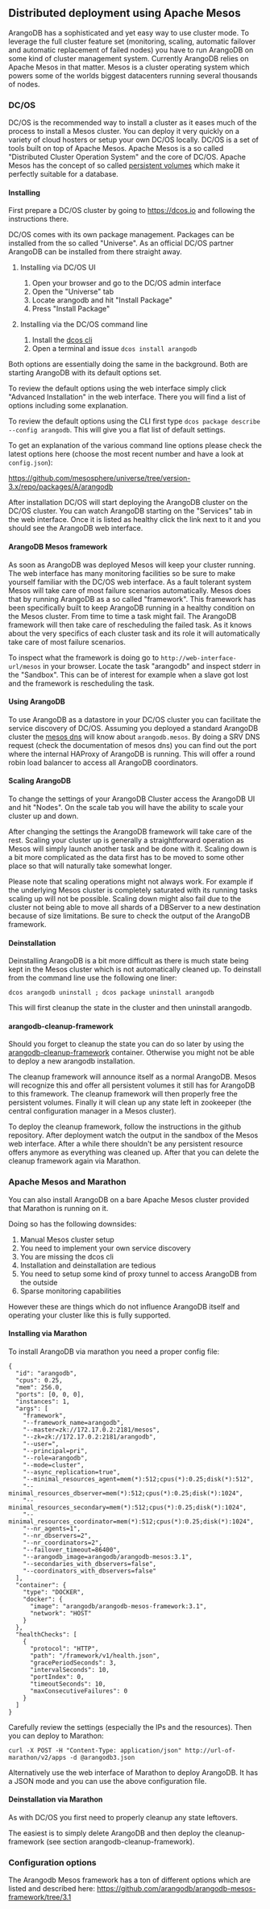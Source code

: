 Distributed deployment using Apache Mesos
-----------------------------------------

ArangoDB has a sophisticated and yet easy way to use cluster mode. To leverage the full cluster feature set (monitoring, scaling, automatic failover and automatic replacement of failed nodes) you have to run ArangoDB on some kind of cluster management system. Currently ArangoDB relies on Apache Mesos in that matter. Mesos is a cluster operating system which powers some of the worlds biggest datacenters running several thousands of nodes.

### DC/OS

DC/OS is the recommended way to install a cluster as it eases much of the process to install a Mesos cluster. You can deploy it very quickly on a variety of cloud hosters or setup your own DC/OS locally. DC/OS is a set of tools built on top of Apache Mesos. Apache Mesos is a so called "Distributed Cluster Operation System" and the core of DC/OS. Apache Mesos has the concept of so called [persistent volumes](http://mesos.apache.org/documentation/latest/persistent-volume/) which make it perfectly suitable for a database.

#### Installing

First prepare a DC/OS cluster by going to https://dcos.io and following 
the instructions there.

DC/OS comes with its own package management. Packages can be installed from the so called "Universe". As an official DC/OS partner ArangoDB can be installed from there straight away.

1. Installing via DC/OS UI

   1. Open your browser and go to the DC/OS admin interface
   2. Open the "Universe" tab
   3. Locate arangodb and hit "Install Package"
   4. Press "Install Package"

2. Installing via the DC/OS command line

   1. Install the [dcos cli](https://docs.mesosphere.com/usage/cli/)
   2. Open a terminal and issue `dcos install arangodb`
        
Both options are essentially doing the same in the background. Both are starting ArangoDB with its default options set.

To review the default options using the web interface simply click "Advanced Installation" in the web interface. There you will find a list of options including some explanation.

To review the default options using the CLI first type `dcos package describe --config arangodb`. This will give you a flat list of default settings.

To get an explanation of the various command line options please check the latest options here (choose the most recent number and have a look at `config.json`):

https://github.com/mesosphere/universe/tree/version-3.x/repo/packages/A/arangodb

After installation DC/OS will start deploying the ArangoDB cluster on the DC/OS cluster. You can watch ArangoDB starting on the "Services" tab in the web interface. Once it is listed as healthy click the link next to it and you should see the ArangoDB web interface.

#### ArangoDB Mesos framework

As soon as ArangoDB was deployed Mesos will keep your cluster running. The web interface has many monitoring facilities so be sure to make yourself familiar with the DC/OS web interface. As a fault tolerant system Mesos will take care of most failure scenarios automatically. Mesos does that by running ArangoDB as a so called "framework". This framework has been specifically built to keep ArangoDB running in a healthy condition on the Mesos cluster. From time to time a task might fail. The ArangoDB framework will then take care of rescheduling the failed task. As it knows about the very specifics of each cluster task and its role it will automatically take care of most failure scenarios.

To inspect what the framework is doing go to `http://web-interface-url/mesos` in your browser. Locate the task "arangodb" and inspect stderr in the "Sandbox". This can be of interest for example when a slave got lost and the framework is rescheduling the task.

#### Using ArangoDB

To use ArangoDB as a datastore in your DC/OS cluster you can facilitate the service discovery of DC/OS. Assuming you deployed a standard ArangoDB cluster the [mesos dns](https://github.com/mesosphere/mesos-dns) will know about `arangodb.mesos`. By doing a SRV DNS request (check the documentation of mesos dns) you can find out the port where the internal HAProxy of ArangoDB is running. This will offer a round robin load balancer to access all ArangoDB coordinators.

#### Scaling ArangoDB

To change the settings of your ArangoDB Cluster access the ArangoDB UI and hit "Nodes". On the scale tab you will have the ability to scale your cluster up and down.

After changing the settings the ArangoDB framework will take care of the rest. Scaling your cluster up is generally a straightforward operation as Mesos will simply launch another task and be done with it. Scaling down is a bit more complicated as the data first has to be moved to some other place so that will naturally take somewhat longer.

Please note that scaling operations might not always work. For example if the underlying Mesos cluster is completely saturated with its running tasks scaling up will not be possible. Scaling down might also fail due to the cluster not being able to move all shards of a DBServer to a new destination because of size limitations. Be sure to check the output of the ArangoDB framework.

#### Deinstallation

Deinstalling ArangoDB is a bit more difficult as there is much state being kept in the Mesos cluster which is not automatically cleaned up. To deinstall from the command line use the following one liner:

`dcos arangodb uninstall ; dcos package uninstall arangodb`

This will first cleanup the state in the cluster and then uninstall arangodb.

#### arangodb-cleanup-framework

Should you forget to cleanup the state you can do so later by using the [arangodb-cleanup-framework](https://github.com/arangodb/arangodb-cleanup-framework/) container. Otherwise you might not be able to deploy a new arangodb installation.

The cleanup framework will announce itself as a normal ArangoDB. Mesos will recognize this and offer all persistent volumes it still has for ArangoDB to this framework. The cleanup framework will then properly free the persistent volumes. Finally it will clean up any state left in zookeeper (the central configuration manager in a Mesos cluster).

To deploy the cleanup framework, follow the instructions in the github repository. After deployment watch the output in the sandbox of the Mesos web interface. After a while there shouldn't be any persistent resource offers anymore as everything was cleaned up. After that you can delete the cleanup framework again via Marathon.

### Apache Mesos and Marathon

You can also install ArangoDB on a bare Apache Mesos cluster provided that Marathon is running on it.

Doing so has the following downsides:

1. Manual Mesos cluster setup
1. You need to implement your own service discovery
1. You are missing the dcos cli
1. Installation and deinstallation are tedious
1. You need to setup some kind of proxy tunnel to access ArangoDB from the outside
1. Sparse monitoring capabilities

However these are things which do not influence ArangoDB itself and operating your cluster like this is fully supported.

#### Installing via Marathon

To install ArangoDB via marathon you need a proper config file:

```
{
  "id": "arangodb",
  "cpus": 0.25,
  "mem": 256.0,
  "ports": [0, 0, 0],
  "instances": 1,
  "args": [
    "framework",
    "--framework_name=arangodb",
    "--master=zk://172.17.0.2:2181/mesos",
    "--zk=zk://172.17.0.2:2181/arangodb",
    "--user=",
    "--principal=pri",
    "--role=arangodb",
    "--mode=cluster",
    "--async_replication=true",
    "--minimal_resources_agent=mem(*):512;cpus(*):0.25;disk(*):512",
    "--minimal_resources_dbserver=mem(*):512;cpus(*):0.25;disk(*):1024",
    "--minimal_resources_secondary=mem(*):512;cpus(*):0.25;disk(*):1024",
    "--minimal_resources_coordinator=mem(*):512;cpus(*):0.25;disk(*):1024",
    "--nr_agents=1",
    "--nr_dbservers=2",
    "--nr_coordinators=2",
    "--failover_timeout=86400",
    "--arangodb_image=arangodb/arangodb-mesos:3.1",
    "--secondaries_with_dbservers=false",
    "--coordinators_with_dbservers=false"
  ],
  "container": {
    "type": "DOCKER",
    "docker": {
      "image": "arangodb/arangodb-mesos-framework:3.1",
      "network": "HOST"
    }
  },
  "healthChecks": [
    {
      "protocol": "HTTP",
      "path": "/framework/v1/health.json",
      "gracePeriodSeconds": 3,
      "intervalSeconds": 10,
      "portIndex": 0,
      "timeoutSeconds": 10,
      "maxConsecutiveFailures": 0
    }
  ]
}
```

Carefully review the settings (especially the IPs and the resources). Then you can deploy to Marathon:

    curl -X POST -H "Content-Type: application/json" http://url-of-marathon/v2/apps -d @arangodb3.json

Alternatively use the web interface of Marathon to deploy ArangoDB. It has a JSON mode and you can use the above configuration file.

#### Deinstallation via Marathon

As with DC/OS you first need to properly cleanup any state leftovers.

The easiest is to simply delete ArangoDB and then deploy the cleanup-framework (see section arangodb-cleanup-framework).

### Configuration options

The Arangodb Mesos framework has a ton of different options which are listed and described here: https://github.com/arangodb/arangodb-mesos-framework/tree/3.1
